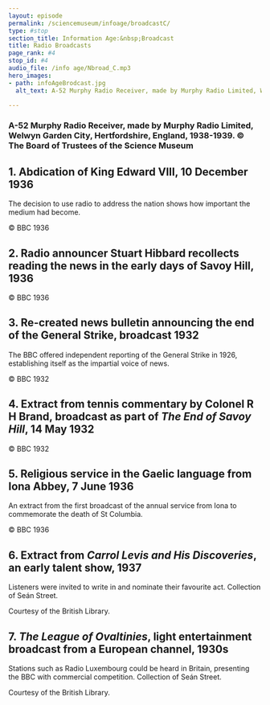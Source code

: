 ```yaml
---
layout: episode
permalink: /sciencemuseum/infoage/broadcastC/
type: #stop
section_title: Information Age:&nbsp;Broadcast
title: Radio Broadcasts
page_rank: #4
stop_id: #4
audio_file: /info age/Nbroad_C.mp3
hero_images:
- path: infoAgeBrodcast.jpg
  alt_text: A-52 Murphy Radio Receiver, made by Murphy Radio Limited, Welwyn Garden City, Hertfordshire, England, 1938-1939. © The Board of Trustees of the Science Museum

---
```


### A-52 Murphy Radio Receiver, made by Murphy Radio Limited, Welwyn Garden City, Hertfordshire, England, 1938-1939. © The Board of Trustees of the Science Museum

## 1. Abdication of King Edward VIII, 10  December 1936
The decision to use radio to address the nation shows how important the medium had become.

© BBC 1936

## 2. Radio announcer Stuart Hibbard recollects reading the news in the early days of Savoy Hill, 1936
© BBC 1936

## 3. Re-created news bulletin announcing the end of the General Strike, broadcast 1932
The BBC offered independent reporting of the General Strike in 1926, establishing itself as the impartial voice of news.

© BBC 1932

## 4. Extract from tennis commentary by Colonel R H Brand, broadcast as part of *The End of Savoy Hill*, 14 May 1932
© BBC 1932

## 5. Religious service in the Gaelic language from Iona Abbey, 7 June 1936  
An extract from the first broadcast of the annual service from Iona to commemorate the death of St Columbia.

© BBC 1936

## 6. Extract  from *Carrol Levis and His Discoveries*, an early talent show, 1937  
Listeners were invited to write in and nominate their favourite act. Collection of Seán Street.

Courtesy of the British Library.

## 7. *The League of Ovaltinies*, light entertainment broadcast from a European channel, 1930s
Stations such as Radio Luxembourg could be heard in Britain, presenting the BBC with commercial competition.
Collection of Seán Street.

Courtesy of the British Library.

